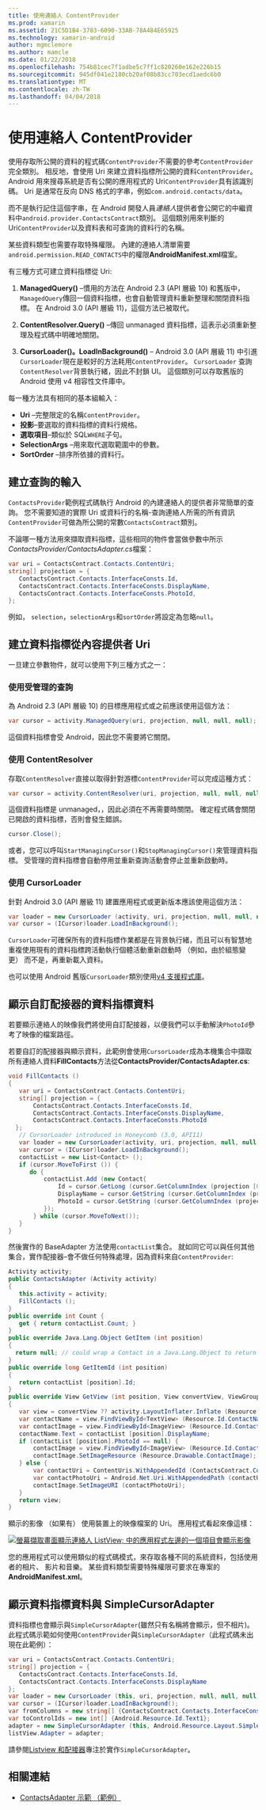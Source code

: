 ```yaml
---
title: 使用連絡人 ContentProvider
ms.prod: xamarin
ms.assetid: 21C5D1B4-3783-6090-33AB-78A484E65925
ms.technology: xamarin-android
author: mgmclemore
ms.author: mamcle
ms.date: 01/22/2018
ms.openlocfilehash: 754b81cec7f1adbe5c7ff1c820260e162e226b15
ms.sourcegitcommit: 945df041e2180cb20af08b83cc703ecd1aedc6b0
ms.translationtype: MT
ms.contentlocale: zh-TW
ms.lasthandoff: 04/04/2018
---
```

# <a name="using-the-contacts-contentprovider"></a>使用連絡人 ContentProvider

使用存取所公開的資料的程式碼`ContentProvider`不需要的參考`ContentProvider`完全類別。 相反地，會使用 Uri 來建立資料指標所公開的資料`ContentProvider`。 Android 用來搜尋系統是否有公開的應用程式的 Uri`ContentProvider`具有該識別碼。 Uri 是通常在反向 DNS 格式的字串，例如`com.android.contacts/data`。

而不是執行記住這個字串，在 Android 開發人員*連絡人*提供者會公開它的中繼資料中`android.provider.ContactsContract`類別。 這個類別用來判斷的 Uri`ContentProvider`以及資料表和可查詢的資料行的名稱。

某些資料類型也需要存取特殊權限。 內建的連絡人清單需要`android.permission.READ_CONTACTS`中的權限**AndroidManifest.xml**檔案。

有三種方式可建立資料指標從 Uri:

1. **ManagedQuery()** &ndash;慣用的方法在 Android 2.3 (API 層級 10) 和舊版中，`ManagedQuery`傳回一個資料指標，也會自動管理資料重新整理和關閉資料指標。 在 Android 3.0 (API 層級 11)，這個方法已被取代。

1. **ContentResolver.Query()** &ndash;傳回 unmanaged 資料指標，這表示必須重新整理及程式碼中明確地關閉。

1. **CursorLoader()。LoadInBackground()** &ndash; Android 3.0 (API 層級 11) 中引進`CursorLoader`現在是較好的方法耗用`ContentProvider`。 `CursorLoader` 查詢`ContentResolver`背景執行緒，因此不封鎖 UI。
   這個類別可以存取舊版的 Android 使用 v4 相容性文件庫中。


每一種方法具有相同的基本組輸入：

-  **Uri** &ndash;完整限定的名稱`ContentProvider`。
-  **投影**&ndash;要選取的資料指標的資料行規格。
-  **選取項目**&ndash;類似於 SQL`WHERE`子句。
-  **SelectionArgs** &ndash;用來取代選取範圍中的參數。
-  **SortOrder** &ndash;排序所依據的資料行。



## <a name="creating-inputs-for-a-query"></a>建立查詢的輸入

`ContactsProvider`範例程式碼執行 Android 的內建連絡人的提供者非常簡單的查詢。 您不需要知道的實際 Uri 或資料行的名稱-查詢連絡人所需的所有資訊`ContentProvider`可做為所公開的常數`ContactsContract`類別。

不論哪一種方法用來擷取資料指標，這些相同的物件會當做參數中所示*ContactsProvider/ContactsAdapter.cs*檔案：

```csharp
var uri = ContactsContract.Contacts.ContentUri;
string[] projection = {
   ContactsContract.Contacts.InterfaceConsts.Id,
   ContactsContract.Contacts.InterfaceConsts.DisplayName,
   ContactsContract.Contacts.InterfaceConsts.PhotoId,
};
```

例如， `selection`，`selectionArgs`和`sortOrder`將設定為忽略`null`。



## <a name="creating-a-cursor-from-a-content-provider-uri"></a>建立資料指標從內容提供者 Uri

一旦建立參數物件，就可以使用下列三種方式之一：



### <a name="using-a-managed-query"></a>使用受管理的查詢

為 Android 2.3 (API 層級 10) 的目標應用程式或之前應該使用這個方法：

```csharp
var cursor = activity.ManagedQuery(uri, projection, null, null, null);
```

這個資料指標會受 Android，因此您不需要將它關閉。



### <a name="using-contentresolver"></a>使用 ContentResolver

存取`ContentResolver`直接以取得針對游標`ContentProvider`可以完成這種方式：

```csharp
var cursor = activity.ContentResolver(uri, projection, null, null, null);
```

這個資料指標是 unmanaged，，因此必須在不再需要時關閉。
確定程式碼會關閉已開啟的資料指標，否則會發生錯誤。

```csharp
cursor.Close();
```

或者，您可以呼叫`StartManagingCursor()`和`StopManagingCursor()`來管理資料指標。 受管理的資料指標會自動停用並重新查詢活動會停止並重新啟動時。



### <a name="using-cursorloader"></a>使用 CursorLoader

針對 Android 3.0 (API 層級 11) 建置應用程式或更新版本應該使用這個方法：

```csharp
var loader = new CursorLoader (activity, uri, projection, null, null, null);
var cursor = (ICursor)loader.LoadInBackground();
```

`CursorLoader`可確保所有的資料指標作業都是在背景執行緒，而且可以有智慧地重複使用現有的資料指標跨活動執行個體活動重新啟動時 （例如，由於組態變更） 而不是，再重新載入資料。

也可以使用 Android 舊版`CursorLoader`類別使用[v4 支援程式庫](http://developer.android.com/tools/support-library/index.html)。



## <a name="displaying-the-cursor-data-with-a-custom-adapter"></a>顯示自訂配接器的資料指標資料

若要顯示連絡人的映像我們將使用自訂配接器，以便我們可以手動解決`PhotoId`參考了映像的檔案路徑。

若要自訂的配接器與顯示資料，此範例會使用`CursorLoader`成為本機集合中擷取所有連絡人資料**FillContacts**方法從**ContactsProvider/ContactsAdapter.cs**:

```csharp
void FillContacts ()
{
   var uri = ContactsContract.Contacts.ContentUri;
   string[] projection = {
       ContactsContract.Contacts.InterfaceConsts.Id,
       ContactsContract.Contacts.InterfaceConsts.DisplayName,
       ContactsContract.Contacts.InterfaceConsts.PhotoId
  };
   // CursorLoader introduced in Honeycomb (3.0, API11)
   var loader = new CursorLoader(activity, uri, projection, null, null, null);
   var cursor = (ICursor)loader.LoadInBackground();
   contactList = new List<Contact> ();
   if (cursor.MoveToFirst ()) {
      do {
          contactList.Add (new Contact{
              Id = cursor.GetLong (cursor.GetColumnIndex (projection [0])),
              DisplayName = cursor.GetString (cursor.GetColumnIndex (projection [1])),
              PhotoId = cursor.GetString (cursor.GetColumnIndex (projection [2]))
          });
       } while (cursor.MoveToNext());
   }
}
```

然後實作的 BaseAdapter 方法使用`contactList`集合。 就如同它可以與任何其他集合，實作配接器&ndash;會不做任何特殊處理，因為資料來自`ContentProvider`:

```csharp
Activity activity;
public ContactsAdapter (Activity activity)
{
   this.activity = activity;
   FillContacts ();
}
public override int Count {
   get { return contactList.Count; }
}
public override Java.Lang.Object GetItem (int position)
{
  return null; // could wrap a Contact in a Java.Lang.Object to return it here if needed
}
public override long GetItemId (int position)
{
   return contactList [position].Id;
}
public override View GetView (int position, View convertView, ViewGroup parent)
{
   var view = convertView ?? activity.LayoutInflater.Inflate (Resource.Layout.ContactListItem, parent, false);
   var contactName = view.FindViewById<TextView> (Resource.Id.ContactName);
   var contactImage = view.FindViewById<ImageView> (Resource.Id.ContactImage);
   contactName.Text = contactList [position].DisplayName;
   if (contactList [position].PhotoId == null) {
       contactImage = view.FindViewById<ImageView> (Resource.Id.ContactImage);
       contactImage.SetImageResource (Resource.Drawable.ContactImage);
   } else {
       var contactUri = ContentUris.WithAppendedId (ContactsContract.Contacts.ContentUri, contactList [position].Id);
       var contactPhotoUri = Android.Net.Uri.WithAppendedPath (contactUri, Contacts.Photos.ContentDirectory);
       contactImage.SetImageURI (contactPhotoUri);
   }
   return view;
}
```

顯示的影像 （如果有） 使用裝置上的映像檔案的 Uri。 應用程式看起來像這樣：

[![螢幕擷取畫面顯示連絡人 ListView; 中的應用程式左邊的一個項目會顯示影像](contacts-contentprovider-images/contactsprovider.png)](contacts-contentprovider-images/contactsprovider.png#lightbox)

您的應用程式可以使用類似的程式碼模式，來存取各種不同的系統資料，包括使用者的相片、 影片和音樂。
某些資料類型需要特殊權限可要求在專案的**AndroidManifest.xml**。



## <a name="displaying-the-cursor-data-with-a-simplecursoradapter"></a>顯示資料指標資料與 SimpleCursorAdapter

資料指標也會顯示與`SimpleCursorAdapter`(雖然只有名稱將會顯示，但不相片)。 此程式碼示範如何使用`ContentProvider`與`SimpleCursorAdapter`（此程式碼未出現在此範例）：

```csharp
var uri = ContactsContract.Contacts.ContentUri;
string[] projection = {
   ContactsContract.Contacts.InterfaceConsts.Id,
   ContactsContract.Contacts.InterfaceConsts.DisplayName
};
var loader = new CursorLoader (this, uri, projection, null, null, null);
var cursor = (ICursor)loader.LoadInBackground();
var fromColumns = new string[] {ContactsContract.Contacts.InterfaceConsts.DisplayName};
var toControlIds = new int[] {Android.Resource.Id.Text1};
adapter = new SimpleCursorAdapter (this, Android.Resource.Layout.SimpleListItem1, cursor, fromColumns, toControlsIds);
listView.Adapter = adapter;
```

請參閱[Listview 和配接器](~/android/user-interface/layouts/list-view/index.md)專注於實作`SimpleCursorAdapter`。


## <a name="related-links"></a>相關連結

- [ContactsAdapter 示範 （範例）](https://developer.xamarin.com/samples/monodroid/PlatformFeatures/ContactsAdapterDemo/)
